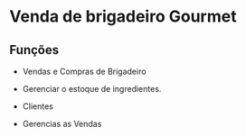 # Venda de brigadeiro Gourmet

## Funções

* Vendas e Compras de Brigadeiro

* Gerenciar o estoque de ingredientes.

* Clientes

* Gerencias as Vendas
